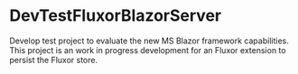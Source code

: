 # DevTestFluxorBlazorServer

Develop test project to evaluate the new MS Blazor framework capabilities.
This project is an work in progress development for an Fluxor extension to persist the Fluxor store.

